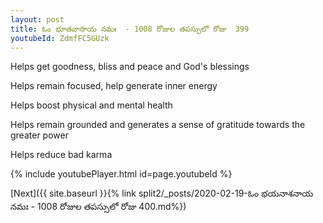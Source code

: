 ```yaml
---
layout: post
title: ఓం భూతవాసాయ నమః  - 1008 రోజుల తపస్సులో రోజు  399
youtubeId: ZdmfFC5GUzk
---
```

 
 
Helps get goodness, bliss and peace and God's blessings
 
Helps remain focused, help generate inner energy 
 
Helps boost physical and mental health 
 
Helps remain grounded and generates a sense of gratitude towards the greater power 
 
Helps reduce bad karma
 
 
 
 


{% include youtubePlayer.html id=page.youtubeId %}
 
[Next]({{ site.baseurl }}{% link  split2/_posts/2020-02-19-ఓం భయనాశనాయ నమః  - 1008 రోజుల తపస్సులో రోజు  400.md%})
 
